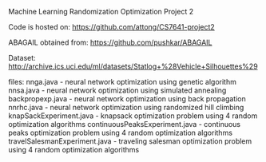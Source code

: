 
Machine Learning Randomization Optimization Project 2

Code is hosted on:
https://github.com/attong/CS7641-project2

ABAGAIL obtained from:
https://github.com/pushkar/ABAGAIL

Dataset:
http://archive.ics.uci.edu/ml/datasets/Statlog+%28Vehicle+Silhouettes%29

files:
nnga.java - neural network optimization using genetic algorithm
nnsa.java - neural network optimization using simulated annealing
backpropexp.java - neural network optimization using back propagation
nnrhc.java - neural network optimization using randomized hill climbing
knapSackExperiment.java - knapsack optimization problem using 4 random optimization algorithms
continuousPeaksExperiment.java -  continuous peaks optimization problem using 4 random optimization algorithms
travelSalesmanExperiment.java - traveling salesman optimization problem using 4 random optimization algorithms
